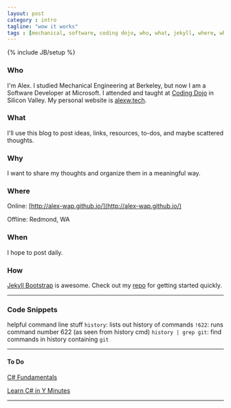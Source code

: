 ```yaml
---
layout: post
category : intro
tagline: "wow it works"
tags : [mechanical, software, coding dojo, who, what, jekyll, where, when, why, tech]
---
```

{% include JB/setup %}

### Who 
I'm Alex. I studied Mechanical Engineering at Berkeley, but now I am a Software Developer at Microsoft. I attended and taught at [Coding Dojo](http://codingdojo.com) in Silicon Valley. My personal website is [alexw.tech](http://alexw.tech).


### What 
I'll use this blog to post ideas, links, resources, to-dos, and maybe scattered thoughts.


### Why
I want to share my thoughts and organize them in a meaningful way. 


### Where 
Online: [http://alex-wap.github.io/](http://alex-wap.github.io/)


Offline: Redmond, WA


### When 
I hope to post daily.



### How 
[Jekyll Bootstrap](http://jekyllbootstrap.com/) is awesome. Check out my [repo](https://github.com/alex-wap/alex-wap.github.io) for getting started quickly.

---

### Code Snippets
helpful command line stuff
`history`: lists out history of commands
`!622`: runs command number 622 (as seen from history cmd)
`history | grep git`: find commands in history containing `git`


---

#### To Do

[C# Fundamentals](https://mva.microsoft.com/en-US/training-courses/c-fundamentals-for-absolute-beginners-16169?l=Lvld4EQIC_2706218949)


[Learn C# in Y Minutes](https://learnxinyminutes.com/docs/csharp/)

---
